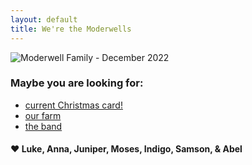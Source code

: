 ```yaml
---
layout: default
title: We're the Moderwells
---
```


![Moderwell Family - December 2022](https://lh3.googleusercontent.com/pw/AL9nZEWve45-heAXIlLX34rcpx_3SUqEaA9Mbhi-lE25GH6S01yn67n0YeSsdA_8J-KQdxeymjmVlSDnzwCh1SYKRvd5aGNBgAx-SiZHaaTWqNlQaQsEBzqN_Drt41x2Yp35pBauR3rWTcLZ391pOEVQ6f28kQ=w2048-h1464-no?authuser=0)

### Maybe you are looking for:
- [current Christmas card!](/christmas)
- [our farm](/farm)
- [the band](https://www.annaandthedeeperwell.com/)

#### ♥️ Luke, Anna, Juniper, Moses, Indigo, Samson, & Abel
